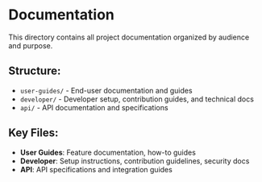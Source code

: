 # Documentation

This directory contains all project documentation organized by audience and purpose.

## Structure:
- `user-guides/` - End-user documentation and guides
- `developer/` - Developer setup, contribution guides, and technical docs
- `api/` - API documentation and specifications

## Key Files:
- **User Guides**: Feature documentation, how-to guides
- **Developer**: Setup instructions, contribution guidelines, security docs
- **API**: API specifications and integration guides